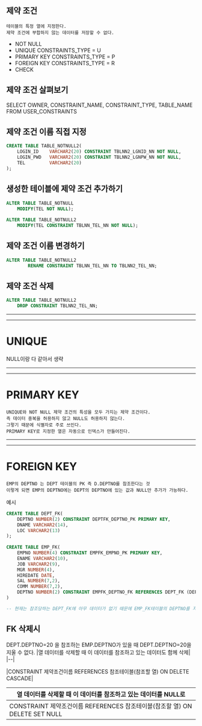 ## 제약 조건
```text
테이블의 특정 열에 지정한다.
제약 조건에 부합하지 않는 데이터를 저장할 수 없다.
```
- NOT NULL
- UNIQUE        CONSTRAINTS_TYPE = U
- PRIMARY KEY   CONSTRAINTS_TYPE = P
- FOREIGN KEY   CONSTRAINTS_TYPE = R
- CHECK

## 제약 조건 살펴보기
SELECT OWNER, CONSTRAINT_NAME, CONSTRAINT_TYPE, TABLE_NAME
    FROM USER_CONSTRAINTS
    
## 제약 조건 이름 직접 지정
```SQL
CREATE TABLE TABLE_NOTNULL2(
    LOGIN_ID    VARCHAR2(20) CONSTRAINT TBLNN2_LGNID_NN NOT NULL,
    LOGIN_PWD   VARCHAR2(20) CONSTRAINT TBLNN2_LGNPW_NN NOT NULL,
    TEL         VARCHAR2(20)
);
```

## 생성한 테이블에 제약 조건 추가하기
```SQL
ALTER TABLE TABLE_NOTNULL
    MODIFY(TEL NOT NULL);
    
ALTER TABLE TABLE_NOTNULL2
    MODIFY(TEL CONSTRAINT TBLNN_TEL_NN NOT NULL);
```

## 제약 조건 이름 변경하기
```SQL
ALTER TABLE TABLE_NOTNULL2
        RENAME CONSTRAINT TBLNN_TEL_NN TO TBLNN2_TEL_NN;
```

## 제약 조건 삭제
```SQL
ALTER TABLE TABLE_NOTNULL2
    DROP CONSTRAINT TBLNN2_TEL_NN;
```

***
***

# UNIQUE
NULL이랑 다 같아서 생략

***
***

# PRIMARY KEY
```TEXT
UNIQUE와 NOT NULL 제약 조건의 특성을 모두 가지는 제약 조건이다.
즉 데이터 중복을 허용하지 않고 NULL도 허용하지 않는다.
그렇기 때문에 식별자로 주로 쓰인다.
PRIMARY KEY로 지정한 열은 자동으로 인덱스가 만들어진다.
```

***
***

# FOREIGN KEY
```TEXT
EMP의 DEPTNO 는 DEPT 테이블의 PK 즉 D.DEPTNO를 참조한다는 것
이렇게 되면 EMP의 DEPTNO에는 DEPT의 DEPTNO에 있는 값과 NULL만 추가가 가능하다.
```
예시
```SQL
CREATE TABLE DEPT_FK(
    DEPTNO NUMBER(2) CONSTRAINT DEPTFK_DEPTNO_PK PRIMARY KEY,
    DNAME VARCHAR2(14),
    LOC VARCHAR2(13)
);
    
CREATE TABLE EMP_FK(
    EMPNO NUMBER(4) CONSTRAINT EMPFK_EMPNO_PK PRIMARY KEY,
    ENAME VARCHAR2(10),
    JOB VARCHAR2(9),
    MGR NUMBER(4),
    HIREDATE DATE,
    SAL NUMBER(7,2),
    COMM NUMBER(7,2),
    DEPTNO NUMBER(2) CONSTRAINT EMPFK_DEPTNO_FK REFERENCES DEPT_FK (DEPTNO) -- (참조할 열이름)
)

-- 현재는 참조당하는 DEPT_FK에 아무 데이터가 없기 때문에 EMP_FK테이블의 DEPTNO를 지정한 데이터는 들어갈 수 없다.
```
## FK 삭제시
DEPT.DEPTNO=20 을 참조하는 EMP.DEPTNO가 있을 때 DEPT.DEPTNO=20을 지울 수 없다.
|열 데이터를 삭제할 때 이 데이터를 참조하고 있는 데이터도 함께 삭제|
|--|

|CONSTRAINT 제약조건이름 REFERENCES 참조테이블(참조할 열) ON DELETE CASCADE|


|열 데이터를 삭제할 때 이 데이터를 참조하고 있는 데이터를 NULL로|
|--|
|CONSTRAINT 제약조건이름 REFERENCES 참조테이블(참조할 열) ON DELETE SET NULL|






